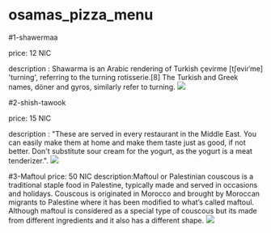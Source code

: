 # osamas_pizza_menu


#1-shawermaa

price: 12 NIC

description : Shawarma is an Arabic rendering of Turkish çevirme [tʃeviɾˈme] 'turning', referring to the turning rotisserie.[8] The Turkish and Greek names, döner and gyros, similarly refer to turning.
![](https://i2.wp.com/media.hungryforever.com/wp-content/uploads/2018/02/13112913/beef-shawarma.jpg?ssl=1?w=356&strip=all&quality=80)

#2-shish-tawook

price: 15 NIC

description : "These are served in every restaurant in the Middle East. You can easily make them at home and make them taste just as good, if not better. Don't substitute sour cream for the yogurt, as the yogurt is a meat tenderizer.".
![](https://modo3.com/thumbs/fit630x300/880/1348641733/%D8%B7%D8%B1%D9%8A%D9%82%D8%A9_%D8%B9%D9%85%D9%84_%D8%B4%D9%8A%D8%B4_%D8%B7%D8%A7%D9%88%D9%88%D9%82.jpg)


#3-Maftoul
price: 50 NIC
description:Maftoul or Palestinian couscous is a traditional staple food in Palestine, typically made and served in occasions and holidays. Couscous is originated in Morocco and brought by Moroccan migrants to Palestine where it has been modified to what’s called maftoul.  Although maftoul is considered as a special type of couscous but its made from different ingredients and it also has a different shape.
![](http://www.kitchenofpalestine.com/wp-content/uploads/2013/03/Palestinian-Couscous-Maftoul-700x466.jpg)
